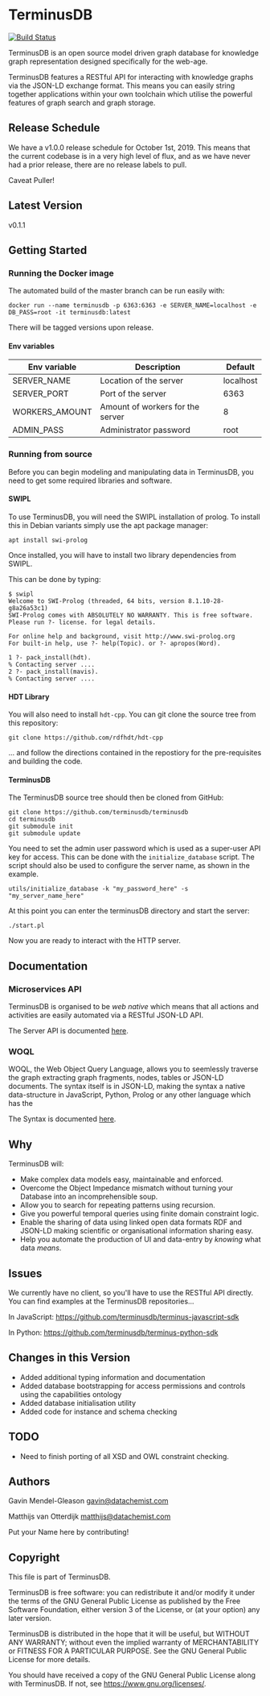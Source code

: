 # TerminusDB

[![Build Status](https://travis-ci.com/terminusdb/terminusdb.svg?branch=master)](https://travis-ci.com/terminusdb/terminusdb)

TerminusDB is an open source model driven graph database for knowledge graph representation designed 
specifically for the web-age. 

TerminusDB features a RESTful API for interacting with knowledge graphs via the JSON-LD exchange 
format. This means you can easily string together applications within your own toolchain which 
utilise the powerful features of graph search and graph storage. 

## Release Schedule 

We have a v1.0.0 release schedule for October 1st, 2019. This means
that the current codebase is in a very high level of flux, and as we
have never had a prior release, there are no release labels to pull. 

Caveat Puller! 

## Latest Version 

v0.1.1

## Getting Started

### Running the Docker image

The automated build of the master branch can be run easily with:

`docker run --name terminusdb -p 6363:6363 -e SERVER_NAME=localhost -e DB_PASS=root -it terminusdb:latest`

There will be tagged versions upon release.

#### Env variables

| Env variable   | Description                      | Default   |
|----------------|----------------------------------|-----------|
| SERVER_NAME    | Location of the server           | localhost |
| SERVER_PORT    | Port of the server               | 6363      |
| WORKERS_AMOUNT | Amount of workers for the server | 8         |
| ADMIN_PASS     | Administrator password           | root      |

### Running from source

Before you can begin modeling and manipulating data in TerminusDB, you
need to get some required libraries and software.

#### SWIPL 

To use TerminusDB, you will need the SWIPL installation of prolog. To install this in Debian variants
simply use the apt package manager: 

```
apt install swi-prolog
```
Once installed, you will have to install two library dependencies from SWIPL. 

This can be done by typing: 

```
$ swipl
Welcome to SWI-Prolog (threaded, 64 bits, version 8.1.10-28-g8a26a53c1)
SWI-Prolog comes with ABSOLUTELY NO WARRANTY. This is free software.
Please run ?- license. for legal details.

For online help and background, visit http://www.swi-prolog.org
For built-in help, use ?- help(Topic). or ?- apropos(Word).

1 ?- pack_install(hdt).
% Contacting server ....
2 ?- pack_install(mavis). 
% Contacting server ....
```

#### HDT Library 

You will also need to install `hdt-cpp`. You can git clone the source tree from this repository: 

```
git clone https://github.com/rdfhdt/hdt-cpp
```

... and follow the directions contained in the repostiory for the
pre-requisites and building the code.

#### TerminusDB

The TerminusDB source tree should then be cloned from GitHub: 

```
git clone https://github.com/terminusdb/terminusdb
cd terminusdb
git submodule init
git submodule update
```

You need to set the admin user password which is used as a
super-user API key for access. This can be done with the
`initialize_database` script. The script should also be used to
configure the server name, as shown in the example.

```
utils/initialize_database -k "my_password_here" -s "my_server_name_here"
```

At this point you can enter the terminusDB directory and start the server: 

```
./start.pl
```

Now you are ready to interact with the HTTP server. 

## Documentation 

### Microservices API

TerminusDB is organised to be _web native_ which means that all actions and activities are easily 
automated via a RESTful JSON-LD API.

The Server API is documented [here](https://github.com/terminusdb/terminusdb/blob/master/API.md).

### WOQL 

WOQL, the Web Object Query Language, allows you to seemlessly traverse the graph extracting graph 
fragments, nodes, tables or JSON-LD documents. The syntax itself is in JSON-LD, making the syntax 
a native data-structure in JavaScript, Python, Prolog or any other language which has the 

The Syntax is documented [here](https://github.com/terminusdb/terminusdb/blob/master/SYNTAX.md).

## Why 

TerminusDB will: 

* Make complex data models easy, maintainable and enforced. 
* Overcome the Object Impedance mismatch without turning your Database into an incomprehensible soup. 
* Allow you to search for repeating patterns using recursion. 
* Give you powerful temporal queries using finite domain constraint logic. 
* Enable the sharing of data using linked open data formats RDF and JSON-LD making scientific or organisational information sharing easy.
* Help you automate the production of UI and data-entry by *knowing* what data *means*.

## Issues 

We currently have no client, so you'll have to use the RESTful API directly. You can find 
examples at the TerminusDB repositories...

In JavaScript: https://github.com/terminusdb/terminus-javascript-sdk

In Python: https://github.com/terminusdb/terminus-python-sdk

## Changes in this Version 

* Added additional typing information and documentation
* Added database bootstrapping for access permissions and controls using the capabilities ontology
* Added database initialisation utility 
* Added code for instance and schema checking

## TODO

* Need to finish porting of all XSD and OWL constraint checking. 

## Authors

Gavin Mendel-Gleason <gavin@datachemist.com>

Matthijs van Otterdijk <matthijs@datachemist.com>

Put your Name here by contributing!

## Copyright

This file is part of TerminusDB.

TerminusDB is free software: you can redistribute it and/or modify
it under the terms of the GNU General Public License as published by
the Free Software Foundation, either version 3 of the License, or
(at your option) any later version.

TerminusDB is distributed in the hope that it will be useful,
but WITHOUT ANY WARRANTY; without even the implied warranty of
MERCHANTABILITY or FITNESS FOR A PARTICULAR PURPOSE.  See the
GNU General Public License for more details.

You should have received a copy of the GNU General Public License
along with TerminusDB.  If not, see <https://www.gnu.org/licenses/>.
